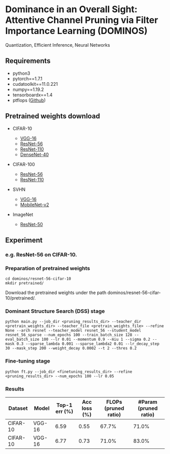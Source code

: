 # Dominance in an Overall Sight: Attentive Channel Pruning via Filter Importance Learning (DOMINOS)
Quantization, Efficient Inference, Neural Networks

## Requirements

* python3
* pytorch==1.7.1
* cudatoolkit==11.0.221 
* numpy==1.19.2
* tensorboardx==1.4
* ptflops ([Github](https://github.com/sovrasov/flops-counter.pytorch))


## Pretrained weights download

* CIFAR-10
  - [VGG-16](https://drive.google.com/file/d/1Jk3gxPIQMZMw42ihyN5YNq3--12P654V/view?usp=sharing)
  - [ResNet-56](https://drive.google.com/file/d/1z1oz-Set-iTnpOU2si-bqySzgcWzQjZN/view?usp=sharing)
  - [ResNet-110](https://drive.google.com/file/d/1jOApBG_cvvSaAna8Jz4eXZP426ncX-6T/view?usp=sharing)
  - [DenseNet-40](https://drive.google.com/file/d/1xeFqb2FU7d3Dq4T7tcRx_Gu6oFAUKOku/view?usp=sharing)

* CIFAR-100
  - [ResNet-56](https://drive.google.com/file/d/12NTMSaEx1Th3HNIFIxk68j3Hr-VF5UXq/view?usp=sharing)
  - [ResNet-110](https://drive.google.com/file/d/1sIAsteFdPDAKN9KnYB6oCYbAx1dXnA4H/view?usp=sharing)

* SVHN
  - [VGG-16](https://drive.google.com/file/d/1H6I1s0wAfl1avuaiI61xdmD99xzJ82h8/view?usp=sharing)
  - [MobileNet-v2](https://drive.google.com/file/d/1vX7I7xTyrrmYlkTaLOdu0cPck-3knAMM/view?usp=sharing)

* ImageNet
  - [ResNet-50](https://drive.google.com/file/d/1Zg7lxT-X7nmvEkL6fEik2gQdWuP_cGey/view?usp=sharing)


## Experiment

### e.g. ResNet-56 on CIFAR-10.

### Preparation of pretrained weights

```shell
cd dominos/resnet-56-cifar-10
mkdir pretrained/
```
Download the pretrained weights under the path dominos/resnet-56-cifar-10/pretrained/.

### Dominant Structure Search (DSS) stage

```shell
python main.py --job_dir <pruning_results_dir> --teacher_dir <pretrain_weights_dir> --teacher_file <pretrain_weights_file> --refine None --arch resnet --teacher_model resnet_56 --student_model resnet_56_sparse --num_epochs 100 --train_batch_size 128 --eval_batch_size 100 --lr 0.01 --momentum 0.9 --miu 1 --sigma 0.2 --mask 0.3 --sparse_lambda 0.001 --sparse_lambda2 0.01 --lr_decay_step 30 --mask_step 200 --weight_decay 0.0002 --t 2 --thres 0.2
```

### Fine-tuning stage

```shell
python ft.py --job_dir <finetuning_results_dir> --refine <pruning_results_dir> --num_epochs 100 --lr 0.05
```

### Results

Dataset              |Model                | Top-1 err (%)     | Acc loss (%)   | FLOPs (pruned ratio)  | #Param (pruned ratio)
---                  |---                  |---                |---             |---                    |---                    
CIFAR-10             |VGG-16               | 6.59              |0.55            |67.7%                  |71.0%    
CIFAR-10             |VGG-16               | 6.77              |0.73            |71.0%                  |83.0%  


